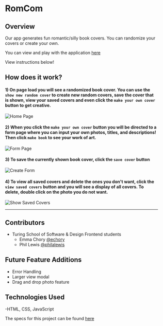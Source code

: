 # RomCom

## Overview

Our app generates fun romantic/silly book covers. You can randomize your covers or create your own.

You can view and play with the application [here](https://philalewis.github.io/romcom/)

View instructions below!

## How does it work?

#### 1) On page load you will see a randomized book cover. You can use the `show new random cover` to create new random covers, save the cover that is shown, view your saved covers and even click the `make your own cover` button to get creative.

![Home Page](https://user-images.githubusercontent.com/81824035/138605405-97ed803e-be06-43b2-8c20-c48769e29bea.png)

#### 2) When you click the `make your own cover` button you will be directed to a form page where you can input your own photos, titles, and descriptions! Then click `make book` to see your work of art.

![Form Page](https://user-images.githubusercontent.com/81824035/138605430-17484a2f-863b-47a4-955c-7f95c3fdd91b.png)


#### 3) To save the currently shown book cover, click the `save cover` button

![Create Form](https://user-images.githubusercontent.com/81824035/138605446-4c660b3d-e636-46e4-a6f0-6a61082e6fcb.png)

#### 4) To view all saved covers and delete the ones you don't want, click the `view saved covers` button and you will see a display of all covers. To delete, double click on the photo you do not want.

![Show Saved Covers](https://user-images.githubusercontent.com/81824035/138605494-f99b1bef-f5c2-40f5-87ee-f733d9c52776.png)

---

## Contributors
- Turing School of Software & Design Frontend students
  - Emma Chory [@echory](https://github.com/Echory)
  - Phil Lewis [@philalewis](https://github.com/philalewis)


## Future Feature Additions
- Error Handling
- Larger view modal
- Drag and drop photo feature

## Technologies Used

-HTML, CSS, JavaScript

The specs for this project can be found [here](https://frontend.turing.edu/projects/module-1/romcom-pair.html)
